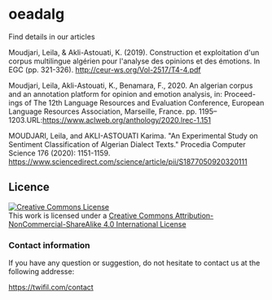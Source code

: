 # oeadalg


Find details in our articles

Moudjari, Leila, & Akli-Astouati, K. (2019). Construction et exploitation d'un corpus multilingue algérien pour l'analyse des opinions et des émotions. In EGC (pp. 321-326).
http://ceur-ws.org/Vol-2517/T4-4.pdf

Moudjari, Leila, Akli-Astouati, K., Benamara, F., 2020. An algerian corpus and an annotation platform for opinion and emotion analysis, in: Proceed-ings of The 12th Language Resources and Evaluation Conference, European Language Resources Association, Marseille, France. pp. 1195–1203.URL:https://www.aclweb.org/anthology/2020.lrec-1.151 

MOUDJARI, Leila, and AKLI-ASTOUATI Karima. "An Experimental Study on Sentiment Classification of Algerian Dialect Texts." Procedia Computer Science 176 (2020): 1151-1159. https://www.sciencedirect.com/science/article/pii/S1877050920320111

<p><h2>Licence</h2>
<a rel="license" href="http://creativecommons.org/licenses/by-nc-sa/4.0/"><img alt="Creative Commons License" style="border-width:0" src="https://i.creativecommons.org/l/by-nc-sa/4.0/88x31.png" /></a><br />This work is licensed under a <a rel="license" href="http://creativecommons.org/licenses/by-nc-sa/4.0/">Creative Commons Attribution-NonCommercial-ShareAlike 4.0 International License</a></p>


<h3>Contact information</h3>
If you have any question or suggestion, do not hesitate to contact us at the following addresse:

https://twifil.com/contact

